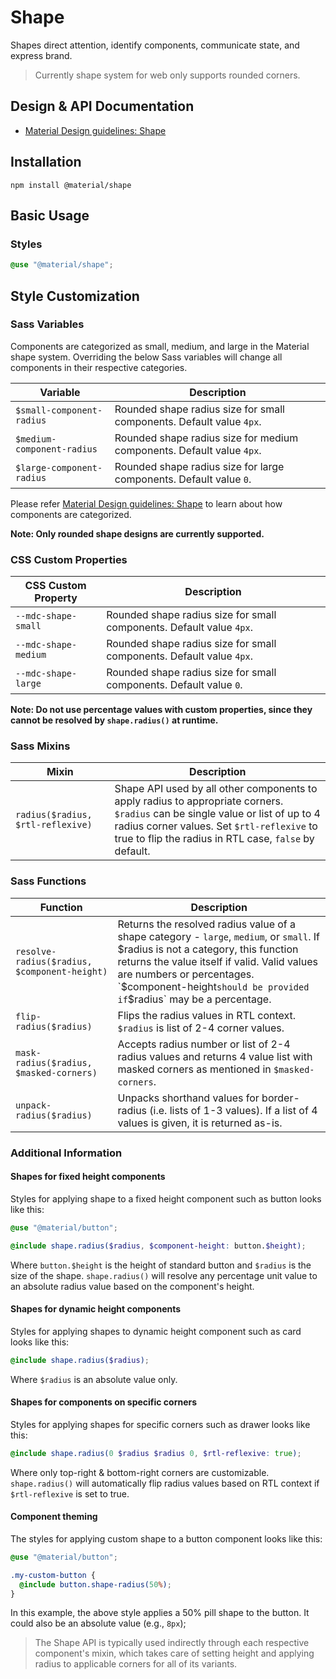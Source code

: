 <!--docs:
title: "Shape"
layout: detail
section: components
excerpt: "Shapes direct attention, identify components, communicate state, and express brand."
path: /catalog/shape/
-->

# Shape

Shapes direct attention, identify components, communicate state, and express brand.

> Currently shape system for web only supports rounded corners.

## Design & API Documentation

<ul class="icon-list">
  <li class="icon-list-item icon-list-item--spec">
    <a href="https://material.io/go/design-shape">Material Design guidelines: Shape</a>
  </li>
</ul>

## Installation

```
npm install @material/shape
```

## Basic Usage

### Styles

```scss
@use "@material/shape";
```

## Style Customization

### Sass Variables

Components are categorized as small, medium, and large in the Material shape system. Overriding the below Sass variables will change all components in their respective categories.

| Variable                   | Description                                                           |
| -------------------------- | --------------------------------------------------------------------- |
| `$small-component-radius`  | Rounded shape radius size for small components. Default value `4px`.  |
| `$medium-component-radius` | Rounded shape radius size for medium components. Default value `4px`. |
| `$large-component-radius`  | Rounded shape radius size for large components. Default value `0`.    |

Please refer [Material Design guidelines: Shape](https://material.io/go/design-shape) to learn about how components are categorized.

**Note: Only rounded shape designs are currently supported.**

### CSS Custom Properties

| CSS Custom Property  | Description                                                          |
| -------------------- | -------------------------------------------------------------------- |
| `--mdc-shape-small`  | Rounded shape radius size for small components. Default value `4px`. |
| `--mdc-shape-medium` | Rounded shape radius size for small components. Default value `4px`. |
| `--mdc-shape-large`  | Rounded shape radius size for small components. Default value `0`.   |

**Note: Do not use percentage values with custom properties, since they cannot be resolved by `shape.radius()` at runtime.**

### Sass Mixins

| Mixin                             | Description                                                                                                                                                                                                                            |
| --------------------------------- | -------------------------------------------------------------------------------------------------------------------------------------------------------------------------------------------------------------------------------------- |
| `radius($radius, $rtl-reflexive)` | Shape API used by all other components to apply radius to appropriate corners. `$radius` can be single value or list of up to 4 radius corner values. Set `$rtl-reflexive` to true to flip the radius in RTL case, `false` by default. |

### Sass Functions

| Function                                     | Description                                                                                                                                                                                                                                                                           |
| -------------------------------------------- | ------------------------------------------------------------------------------------------------------------------------------------------------------------------------------------------------------------------------------------------------------------------------------------- |
| `resolve-radius($radius, $component-height)` | Returns the resolved radius value of a shape category - `large`, `medium`, or `small`. If $radius is not a category, this function returns the value itself if valid. Valid values are numbers or percentages. `$component-height`should be provided if`$radius` may be a percentage. |
| `flip-radius($radius)`                       | Flips the radius values in RTL context. `$radius` is list of 2-4 corner values.                                                                                                                                                                                                       |
| `mask-radius($radius, $masked-corners)`      | Accepts radius number or list of 2-4 radius values and returns 4 value list with masked corners as mentioned in `$masked-corners`.                                                                                                                                                    |
| `unpack-radius($radius)`                     | Unpacks shorthand values for border-radius (i.e. lists of 1-3 values). If a list of 4 values is given, it is returned as-is.                                                                                                                                                          |

### Additional Information

#### Shapes for fixed height components

Styles for applying shape to a fixed height component such as button looks like this:

```scss
@use "@material/button";

@include shape.radius($radius, $component-height: button.$height);
```

Where `button.$height` is the height of standard button and `$radius` is the size of the shape. `shape.radius()` will resolve any percentage unit value to an absolute radius value based on the component's height.

#### Shapes for dynamic height components

Styles for applying shapes to dynamic height component such as card looks like this:

```scss
@include shape.radius($radius);
```

Where `$radius` is an absolute value only.

#### Shapes for components on specific corners

Styles for applying shapes for specific corners such as drawer looks like this:

```scss
@include shape.radius(0 $radius $radius 0, $rtl-reflexive: true);
```

Where only top-right & bottom-right corners are customizable. `shape.radius()` will automatically flip radius values based on RTL context if `$rtl-reflexive` is set to true.

#### Component theming

The styles for applying custom shape to a button component looks like this:

```scss
@use "@material/button";

.my-custom-button {
  @include button.shape-radius(50%);
}
```

In this example, the above style applies a 50% pill shape to the button. It could also be an absolute value (e.g., `8px`);

> The Shape API is typically used indirectly through each respective component's mixin, which takes care of setting height and applying radius to applicable corners for all of its variants.
